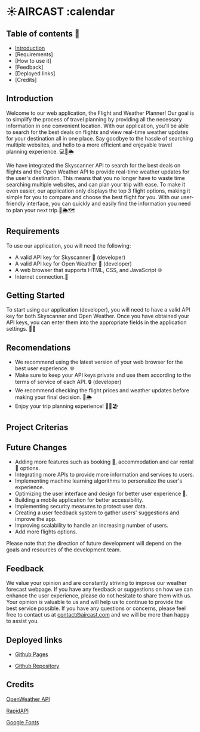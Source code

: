 # :sunny:AIRCAST :calendar

## Table of contents 🚀

* [Introduction](#introduction)
* [Requirements]
* [How to use it]
* [Feedback]
* [Deployed links]
* [Credits]

## Introduction

Welcome to our web application, the Flight and Weather Planner! Our goal is to simplify the process of travel planning by providing all the necessary information in one convenient location. With our application, you'll be able to search for the best deals on flights and view real-time weather updates for your destination all in one place. Say goodbye to the hassle of searching multiple websites, and hello to a more efficient and enjoyable travel planning experience. 💻🛫🌦️

We have integrated the Skyscanner API to search for the best deals on flights and the Open Weather API to provide real-time weather updates for the user's destination. This means that you no longer have to waste time searching multiple websites, and can plan your trip with ease. To make it even easier, our application only displays the top 3 flight options, making it simple for you to compare and choose the best flight for you. With our user-friendly interface, you can quickly and easily find the information you need to plan your next trip.🛫🌦️🗺️

## Requirements

To use our application, you will need the following:

* A valid API key for Skyscanner 🔑 (developer)
* A valid API key for Open Weather 🔑 (developer)
* A web browser that supports HTML, CSS, and JavaScript 🌐
* Internet connection.📶

## Getting Started

To start using our application (developer), you will need to have a valid API key for both Skyscanner and Open Weather. Once you have obtained your API keys, you can enter them into the appropriate fields in the application settings. 🔑🛫

## Recomendations

* We recommend using the latest version of your web browser for the best user experience. 🌐
* Make sure to keep your API keys private and use them according to the terms of service of each API. 🔒 (developer)
* We recommend checking the flight prices and weather updates before making your final decision. 🛫🌦️
* Enjoy your trip planning experience! 🛫🌴🏖️

## Project Criterias    

## Future Changes

* Adding more features such as booking 📆, accommodation and car rental 🚗 options.
* Integrating more APIs to provide more information and services to users.
* Implementing machine learning algorithms to personalize the user's experience.
* Optimizing the user interface and design for better user experience 💯.
* Building a mobile application for better accessibility.
* Implementing security measures to protect user data.
* Creating a user feedback system to gather users' suggestions and improve the app.
* Improving scalability to handle an increasing number of users.
* Add more flights options.

Please note that the direction of future development will depend on the goals and resources of the development team.

## Feedback

We value your opinion and are constantly striving to improve our weather forecast webpage. If you have any feedback or suggestions on how we can enhance the user experience, please do not hesitate to share them with us. Your opinion is valuable to us and will help us to continue to provide the best service possible. If you have any questions or concerns, please feel free to contact us at contact@aircast.com and we will be more than happy to assist you.

## Deployed links

* [Github Pages]( )

* [Github Repository]( )

## Credits

[OpenWeather API](https://openweathermap.org/)

[RapidAPI](https://rapidapi.com/hub)

[Google Fonts](https://fonts.google.com/)
